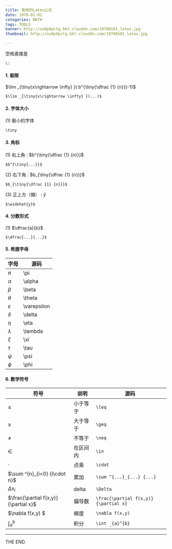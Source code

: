 ```yaml
---
title: 常用的Latex公式
date: 1970-01-01
categories: MATH
tags: TOOLS
banner: http://ox0p9pctg.bkt.clouddn.com/19700101_latex.jpg
thumbnail: http://ox0p9pctg.bkt.clouddn.com/19700101_latex.jpg

---
```


空格直接是

```
\:
```

<!--more-->

#### 1. 极限

$\lim _{\tiny{x\rightarrow \infty} }( b^{\tiny{\dfrac {1} {n}}}-1)$

```
$\lim _{\tiny{x\rightarrow \infty} }(...)$
```

#### 2. 字体大小

(1) 极小的字体

```
\tiny
```

#### 3. 角标

(1) 右上角 : $b^{\tiny{\dfrac {1} {n}}}$

```
$b^{\tiny{...}}$
```

(2) 右下角 : $b_{\tiny{\dfrac {1} {n}}}$

```
$b_{\tiny{\dfrac {1} {n}}}$
```

(3) 正上方（帽） : $\widehat{y}$

```
$\widehat{y}$
```

#### 4. 分数形式

(1) $\dfrac{a}{b}$
```
$\dfrac{...}{...}$
```

#### 5. 希腊字母

|字母|源码|
|-|-|
|$\pi$    |\pi    |
|$\alpha$    |\alpha    |
|$\beta$    |\beta    |
|$\theta$    |\theta    |
|$\varepsilon$    |\varepsilon    |
|$\delta$    |\delta    |
|$\eta$    |\eta    |
|$\lambda$    |\lambda    |
|$\xi$    |\xi    |
|$\tau$    |\tau    |
|$\psi$    |\psi    |
|$\phi$    |\phi    |

#### 6. 数学符号

|符号|说明|源码|
|-|-|-|
|$\leq$   | 小于等于 | `\leq`|
|$\geq$   | 大于等于 | `\geq`|
|$\neq$   | 不等于   | `\neq`|
|$\in$    | 在区间内 | `\in`|
|$\cdot$  | 点乘    | `\cdot`|
|$\sum ^{n}_{i=0} {i\cdot n}$ | 累加   | `\sum ^{...}_{...} {...}`|
|$\Delta x_{i}$               | delta | `\Delta`|
|$\frac{\partial f(x,y)}{\partial x}$  | 偏导数 | `\frac{\partial f(x,y)}{\partial x}`|
|$\nabla f(x,y) $             | 梯度   | `\nabla f(x,y)`|
|$\int _{a}^{b}$              | 积分   | `\int _{a}^{b}` |

- - -
THE END.
